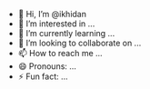 - 👋 Hi, I’m @ikhidan
- 👀 I’m interested in ...
- 🌱 I’m currently learning ...
- 💞️ I’m looking to collaborate on ...
- 📫 How to reach me ...
- 😄 Pronouns: ...
- ⚡ Fun fact: ...

<!---
ikhidan/ikhidan is a ✨ special ✨ repository because its `README.md` (this file) appears on your GitHub profile.
You can click the Preview link to take a look at your changes.
--->
